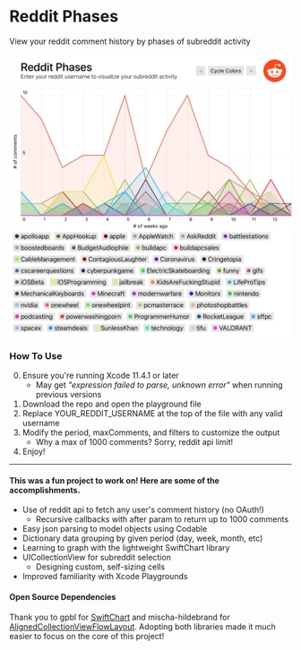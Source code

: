 # Reddit Phases
View your reddit comment history by phases of subreddit activity

<img src="screenshot.png" width="750">

### How To Use
0. Ensure you're running Xcode 11.4.1 or later
    - May get *"expression failed to parse, unknown error"* when running previous versions  
1. Download the repo and open the playground file
2. Replace YOUR_REDDIT_USERNAME at the top of the file with any valid username
3. Modify the period, maxComments, and filters to customize the output
    - Why a max of 1000 comments? Sorry, reddit api limit!
4. Enjoy!

---

#### This was a  fun project to work on! Here are some of the accomplishments.
- Use of reddit api to fetch any user's comment history (no OAuth!)
    - Recursive callbacks with after param to return up to 1000 comments
- Easy json parsing to model objects using Codable
- Dictionary data grouping by given period (day, week, month, etc)
- Learning to graph with the lightweight SwiftChart library
- UICollectionView for subreddit selection
    - Designing custom, self-sizing cells
- Improved familiarity with Xcode Playgrounds

#### Open Source Dependencies
Thank you to gpbl for [SwiftChart](https://github.com/gpbl/SwiftChart) and mischa-hildebrand for [AlignedCollectionViewFlowLayout](https://github.com/mischa-hildebrand/AlignedCollectionViewFlowLayout). Adopting both libraries made it much easier to focus on the core of this project!
